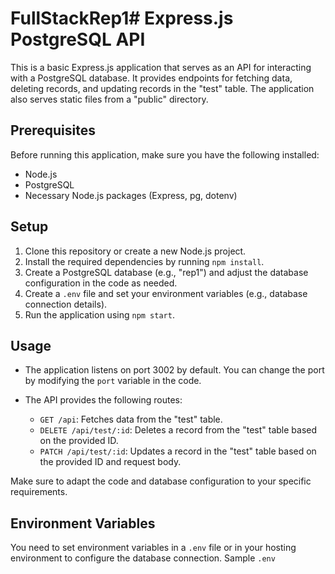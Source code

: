 # FullStackRep1# Express.js PostgreSQL API

This is a basic Express.js application that serves as an API for interacting with a PostgreSQL database. It provides endpoints for fetching data, deleting records, and updating records in the "test" table. The application also serves static files from a "public" directory.

## Prerequisites

Before running this application, make sure you have the following installed:

- Node.js
- PostgreSQL
- Necessary Node.js packages (Express, pg, dotenv)

## Setup

1. Clone this repository or create a new Node.js project.
2. Install the required dependencies by running `npm install`.
3. Create a PostgreSQL database (e.g., "rep1") and adjust the database configuration in the code as needed.
4. Create a `.env` file and set your environment variables (e.g., database connection details).
5. Run the application using `npm start`.

## Usage

- The application listens on port 3002 by default. You can change the port by modifying the `port` variable in the code.
- The API provides the following routes:

  - `GET /api`: Fetches data from the "test" table.
  - `DELETE /api/test/:id`: Deletes a record from the "test" table based on the provided ID.
  - `PATCH /api/test/:id`: Updates a record in the "test" table based on the provided ID and request body.

Make sure to adapt the code and database configuration to your specific requirements.

## Environment Variables

You need to set environment variables in a `.env` file or in your hosting environment to configure the database connection. Sample `.env`
